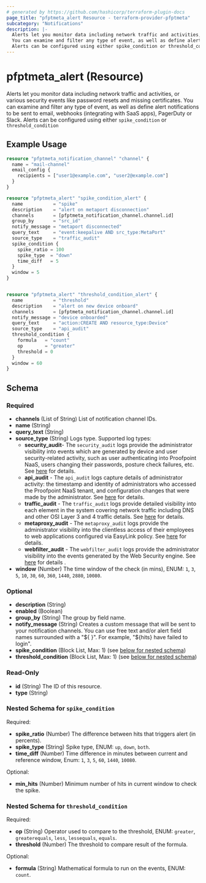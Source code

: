 ```yaml
---
# generated by https://github.com/hashicorp/terraform-plugin-docs
page_title: "pfptmeta_alert Resource - terraform-provider-pfptmeta"
subcategory: "Notifications"
description: |-
  Alerts let you monitor data including network traffic and activities, or various security events like password resets and missing certificates.
  You can examine and filter any type of event, as well as define alert notifications to be sent to email, webhooks (integrating with SaaS apps), PagerDuty or Slack.
  Alerts can be configured using either spike_condition or threshold_condition
---
```


# pfptmeta_alert (Resource)

Alerts let you monitor data including network traffic and activities, or various security events like password resets and missing certificates.
You can examine and filter any type of event, as well as define alert notifications to be sent to email, webhooks (integrating with SaaS apps), PagerDuty or Slack.
Alerts can be configured using either `spike_condition` or `threshold_condition`

## Example Usage

```terraform
resource "pfptmeta_notification_channel" "channel" {
  name = "mail-channel"
  email_config {
    recipients = ["user1@example.com", "user2@example.com"]
  }
}

resource "pfptmeta_alert" "spike_condition_alert" {
  name           = "spike"
  description    = "alert on metaport disconnection"
  channels       = [pfptmeta_notification_channel.channel.id]
  group_by       = "src_id"
  notify_message = "metaport disconnected"
  query_text     = "event:keepalive AND src_type:MetaPort"
  source_type    = "traffic_audit"
  spike_condition {
    spike_ratio = 100
    spike_type  = "down"
    time_diff   = 5
  }
  window = 5
}


resource "pfptmeta_alert" "threshold_condition_alert" {
  name           = "threshold"
  description    = "alert on new device onboard"
  channels       = [pfptmeta_notification_channel.channel.id]
  notify_message = "device onboarded"
  query_text     = "action:CREATE AND resource_type:Device"
  source_type    = "api_audit"
  threshold_condition {
    formula   = "count"
    op        = "greater"
    threshold = 0
  }
  window = 60
}
```

<!-- schema generated by tfplugindocs -->
## Schema

### Required

- **channels** (List of String) List of notification channel IDs.
- **name** (String)
- **query_text** (String)
- **source_type** (String) Logs type. Supported log types:
	- **security_audit**- The `security_audit` logs provide the administrator visibility into events which are generated by device and user security-related activity, such as user authenticating into Proofpoint NaaS, users changing their passwords, posture check failures, etc. See [here](https://help.metanetworks.com/knowledgebase/admin_console_logs/#security-logs) for details.
	- **api_audit** - The `api_audit` logs capture details of administrator activity: the timestamp and identity of administrators who accessed the Proofpoint NaaS tenant, and configuration changes that were made by the administrator. See [here](https://help.metanetworks.com/knowledgebase/admin_console_logs/#audit-logs) for details.
	- **traffic_audit** - The `traffic_audit` logs provide detailed visibility into each element in the system covering network traffic including DNS and other OSI Layer 3 and 4 traffic details. See [here](https://help.metanetworks.com/knowledgebase/admin_console_logs/#traffic-logs) for details.
	- **metaproxy_audit** - The `metaproxy_audit` logs provide the administrator visibility into the clientless access of their employees to web applications configured via EasyLink policy. See [here](https://help.metanetworks.com/knowledgebase/admin_console_logs/#metaconnect-web-logs) for details.
	- **webfilter_audit** - The `webfilter_audit` logs provide the administrator visibility into the events generated by the Web Security engine. See [here](https://help.metanetworks.com/knowledgebase/logs_ws/) for details
.
- **window** (Number) The time window of the check (in mins), ENUM: `1`, `3`, `5`, `10`, `30`, `60`, `360`, `1440`, `2880`, `10080`.

### Optional

- **description** (String)
- **enabled** (Boolean)
- **group_by** (String) The group by field name.
- **notify_message** (String) Creates a custom message that will be sent to your notification channels.
	You can use free text and/or alert field names surrounded with a "${ }". For example, "${hits} have failed to login".
- **spike_condition** (Block List, Max: 1) (see [below for nested schema](#nestedblock--spike_condition))
- **threshold_condition** (Block List, Max: 1) (see [below for nested schema](#nestedblock--threshold_condition))

### Read-Only

- **id** (String) The ID of this resource.
- **type** (String)

<a id="nestedblock--spike_condition"></a>
### Nested Schema for `spike_condition`

Required:

- **spike_ratio** (Number) The difference between hits that triggers alert (in percents).
- **spike_type** (String) Spike type, ENUM: `up`, `down`, `both`.
- **time_diff** (Number) Time difference in minutes between current and reference window, Enum: `1`, `3`, `5`, `60`, `1440`, `10080`.

Optional:

- **min_hits** (Number) Minimum number of hits in current window to check the spike.


<a id="nestedblock--threshold_condition"></a>
### Nested Schema for `threshold_condition`

Required:

- **op** (String) Operator used to compare to the threshold, ENUM: `greater`, `greaterequals`, `less`, `lessequals`, `equals`.
- **threshold** (Number) The threshold to compare result of the formula.

Optional:

- **formula** (String) Mathematical formula to run on the events, ENUM: `count`.

